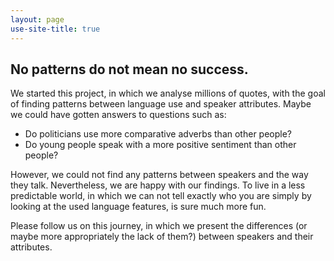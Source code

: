 ```yaml
---
layout: page
use-site-title: true
---
```

## No patterns do not mean no success.
We started this project, in which we analyse millions of quotes, with the goal of finding patterns between language use and speaker attributes. Maybe we could have gotten answers to questions such as:

* Do politicians use more comparative adverbs than other people?
* Do young people speak with a more positive sentiment than other people?

However, we could not find any patterns between speakers and the way they talk. Nevertheless, we are happy with our findings. To live in a less predictable world,
in which we can not tell exactly who you are simply by looking at the used language features, is sure much more fun.

Please follow us on this journey, in which we present the differences (or maybe more appropriately the lack of them?) between speakers and their attributes.
